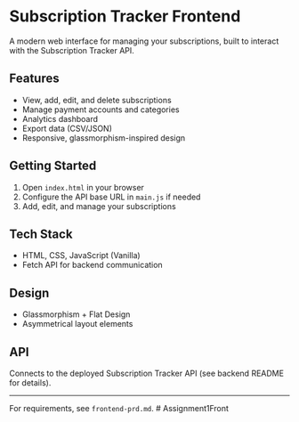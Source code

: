 # Subscription Tracker Frontend

A modern web interface for managing your subscriptions, built to interact with the Subscription Tracker API.

## Features
- View, add, edit, and delete subscriptions
- Manage payment accounts and categories
- Analytics dashboard
- Export data (CSV/JSON)
- Responsive, glassmorphism-inspired design

## Getting Started
1. Open `index.html` in your browser
2. Configure the API base URL in `main.js` if needed
3. Add, edit, and manage your subscriptions

## Tech Stack
- HTML, CSS, JavaScript (Vanilla)
- Fetch API for backend communication

## Design
- Glassmorphism + Flat Design
- Asymmetrical layout elements

## API
Connects to the deployed Subscription Tracker API (see backend README for details).

---
For requirements, see `frontend-prd.md`.
#   A s s i g n m e n t 1 F r o n t  
 